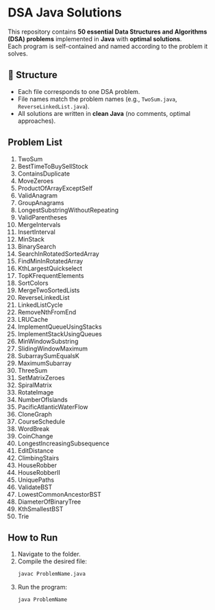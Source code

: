 # DSA Java Solutions

This repository contains **50 essential Data Structures and Algorithms (DSA) problems** implemented in **Java** with **optimal solutions**.  
Each program is self-contained and named according to the problem it solves.

## 📂 Structure
- Each file corresponds to one DSA problem.
- File names match the problem names (e.g., `TwoSum.java`, `ReverseLinkedList.java`).
- All solutions are written in **clean Java** (no comments, optimal approaches).

##  Problem List
1. TwoSum
2. BestTimeToBuySellStock
3. ContainsDuplicate
4. MoveZeroes
5. ProductOfArrayExceptSelf
6. ValidAnagram
7. GroupAnagrams
8. LongestSubstringWithoutRepeating
9. ValidParentheses
10. MergeIntervals
11. InsertInterval
12. MinStack
13. BinarySearch
14. SearchInRotatedSortedArray
15. FindMinInRotatedArray
16. KthLargestQuickselect
17. TopKFrequentElements
18. SortColors
19. MergeTwoSortedLists
20. ReverseLinkedList
21. LinkedListCycle
22. RemoveNthFromEnd
23. LRUCache
24. ImplementQueueUsingStacks
25. ImplementStackUsingQueues
26. MinWindowSubstring
27. SlidingWindowMaximum
28. SubarraySumEqualsK
29. MaximumSubarray
30. ThreeSum
31. SetMatrixZeroes
32. SpiralMatrix
33. RotateImage
34. NumberOfIslands
35. PacificAtlanticWaterFlow
36. CloneGraph
37. CourseSchedule
38. WordBreak
39. CoinChange
40. LongestIncreasingSubsequence
41. EditDistance
42. ClimbingStairs
43. HouseRobber
44. HouseRobberII
45. UniquePaths
46. ValidateBST
47. LowestCommonAncestorBST
48. DiameterOfBinaryTree
49. KthSmallestBST
50. Trie

## How to Run
1. Navigate to the folder.
2. Compile the desired file:
   ```bash
   javac ProblemName.java
   ```
3. Run the program:
   ```bash
   java ProblemName
   ```
